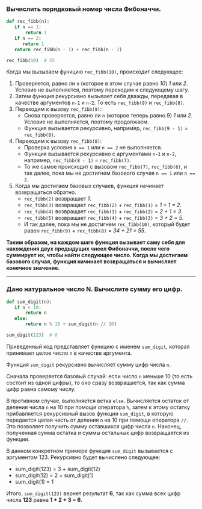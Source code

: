 ### **Вычислить порядковый номер числа Фибоначчи.**

```python
def rec_fibb(n):
   if n == 1:
       return 1
   if n == 2:
      return 1
   return rec_fibb(n - 1) + rec_fibb(n - 2)

rec_fibb(10)  # 55
```

Когда мы вызываем функцию `rec_fibb(10)`, происходит следующее:

1. Проверяется, равно ли `n` (которое в этом случае равно *10*) *1* или *2*. Условие не выполняется, поэтому переходим к следующему шагу.
2. Затем функция рекурсивно вызывает себя дважды, передавая в качестве аргументов `n-1` и `n-2`. То есть `rec_fibb(9)` и `rec_fibb(8)`.
3. Переходим к вызову `rec_fibb(9)`:
   - Снова проверяется, равно ли `n` (которое теперь равно 9) *1* или *2*. Условие не выполняется, поэтому продолжаем.
   - Функция вызывается рекурсивно, например, `rec_fibb(9 - 1)` = `rec_fibb(8)`.
4. Переходим к вызову `rec_fibb(8)`:
   - Проверка условия `n == 1` или `n == 2` не выполняется.
   - Функция вызывается рекурсивно с аргументами `n-1` и `n-2`, например, `rec_fibb(8 - 1)` = `rec_fibb(7)`.
   - То же самое происходит с вызовом `rec_fibb(7)`, `rec_fibb(6)`, и так далее, пока мы не достигнем базового случая `n == 1` или `n == 2`.
5. Когда мы достигаем базовых случаев, функция начинает возвращаться обратно.
   - `rec_fibb(2)` возвращает *1*.
   - `rec_fibb(3)` возвращает `rec_fibb(2)` + `rec_fibb(1)` = *1 + 1 = 2*.
   - `rec_fibb(4)` возвращает `rec_fibb(3)` + `rec_fibb(2)` = *2 + 1 = 3*.
   - `rec_fibb(5)` возвращает `rec_fibb(4)` + `rec_fibb(3)` = *3 + 2 = 5*.
   - И так далее, пока мы не достигнем `rec_fibb(10)`, который будет равен `rec_fibb(9)` + `rec_fibb(8)` = *34 + 21 = 55*.

**Таким образом, на каждом шаге функция вызывает саму себя для нахождения двух предыдущих чисел Фибоначчи, после чего суммирует их, чтобы найти следующее число. Когда мы достигаем базового случая, функция начинает возвращаться и вычисляет конечное значение.**
___

### **Дано натуральное число N. Вычислите сумму его цифр.**
```python
def sum_digit(n):
   if n < 10:
       return n
   else:
       return n % 10 + sum_digit(n // 10)

sum_digit(123)  # 6
```

Приведенный код представляет функцию с именем `sum_digit`, которая принимает целое число `n` в качестве аргумента. 

Функция `sum_digit` рекурсивно вычисляет сумму цифр числа `n`. 

Сначала проверяется базовый случай: если число `n` меньше 10 (то есть состоит из одной цифры), то оно сразу возвращается, так как сумма цифр равна самому числу.

В противном случае, выполняется ветка `else`. Вычисляется остаток от деления числа `n` на 10 при помощи оператора `%`, затем к этому остатку прибавляется рекурсивный вызов функции `sum_digit`, в которую передается целая часть от деления `n` на 10 при помощи оператора `//`. Это позволяет получить сумму оставшихся цифр числа `n`. Наконец, полученная сумма остатка и суммы остальных цифр возвращается из функции.

В данном конкретном примере функция `sum_digit` вызывается с аргументом 123. Рекурсивно будет вычислено следующее:

- sum_digit(123) = 3 + sum_digit(12)
- sum_digit(12) = 2 + sum_digit(1)
- sum_digit(1) = 1

Итого, `sum_digit(123)` вернет результат **6**, так как сумма всех цифр числа **123** равна **1 + 2 + 3 = 6**.
